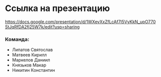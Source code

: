 # Ссылка на презентацию 

https://docs.google.com/presentation/d/1WXevXxZfLcAf7I5VyKkN_upO770StJqRfDA2fj25W7k/edit?usp=sharing

### Команда:
* Липатов Святослав
* Матвеев Кирилл
* Маркелов Даниил
* Князьков Макар
* Никитин Константин
